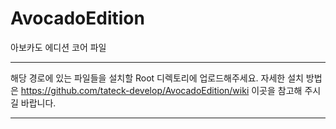 # AvocadoEdition
아보카도 에디션 코어 파일

-----------------------------

해당 경로에 있는 파일들을 설치할 Root 디렉토리에 업로드해주세요.
자세한 설치 방법은 https://github.com/tateck-develop/AvocadoEdition/wiki 이곳을 참고해 주시길 바랍니다.

-----------------------------
